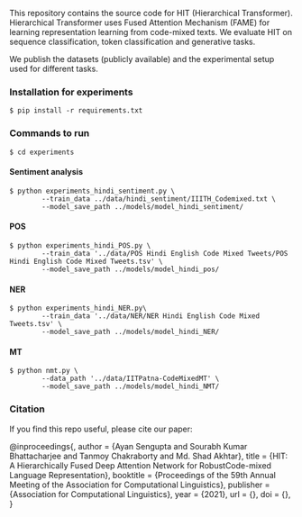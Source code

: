 This repository contains the source code for HIT (Hierarchical Transformer). Hierarchical Transformer uses Fused Attention Mechanism (FAME) for learning representation learning from code-mixed texts. We evaluate HIT on sequence classification, token classification and generative tasks.

We publish the datasets (publicly available) and the experimental setup used for different tasks.

### Installation for experiments

	$ pip install -r requirements.txt

### Commands to run
	
	$ cd experiments

#### Sentiment analysis

	$ python experiments_hindi_sentiment.py \
			--train_data ../data/hindi_sentiment/IIITH_Codemixed.txt \
			--model_save_path ../models/model_hindi_sentiment/

#### POS

	$ python experiments_hindi_POS.py \
			--train_data '../data/POS Hindi English Code Mixed Tweets/POS Hindi English Code Mixed Tweets.tsv' \
			--model_save_path ../models/model_hindi_pos/

#### NER

    $ python experiments_hindi_NER.py\
    		--train_data '../data/NER/NER Hindi English Code Mixed Tweets.tsv' \
			--model_save_path ../models/model_hindi_NER/

#### MT

	$ python nmt.py \
			--data_path '../data/IITPatna-CodeMixedMT' \
			--model_save_path ../models/model_hindi_NMT/

### Citation
If you find this repo useful, please cite our paper:

@inproceedings{,
  author    = {Ayan Sengupta and
               Sourabh Kumar Bhattacharjee and
               Tanmoy Chakraborty and
               Md. Shad Akhtar},
  title     = {HIT: A Hierarchically Fused Deep Attention Network for RobustCode-mixed Language Representation},
  booktitle = {Proceedings of the 59th Annual Meeting of the Association for Computational Linguistics},
  publisher = {Association for Computational Linguistics},
  year      = {2021},
  url       = {},
  doi       = {},
}

